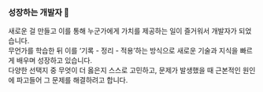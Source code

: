 ### 성장하는 개발자 🌱
새로운 걸 만들고 이를 통해 누군가에게 가치를 제공하는 일이 즐거워서 개발자가 되었습니다.
<br>
무언가를 학습한 뒤 이를 ‘기록 - 정리 - 적용’하는 방식으로 새로운 기술과 지식을 빠르게 배우며 성장하고 있습니다.
<br>
다양한 선택지 중 무엇이 더 옳은지 스스로 고민하고, 문제가 발생했을 때 근본적인 원인에 파고들어 그 문제를 해결하려고 합니다.



<!--
**qwerty1434/qwerty1434** is a ✨ _special_ ✨ repository because its `README.md` (this file) appears on your GitHub profile.

Here are some ideas to get you started:

- 🔭 I’m currently working on ...
- 🌱 I’m currently learning ...
- 👯 I’m looking to collaborate on ...
- 🤔 I’m looking for help with ...
- 💬 Ask me about ...
- 📫 How to reach me: ...
- 😄 Pronouns: ...
- ⚡ Fun fact: ...
-->

